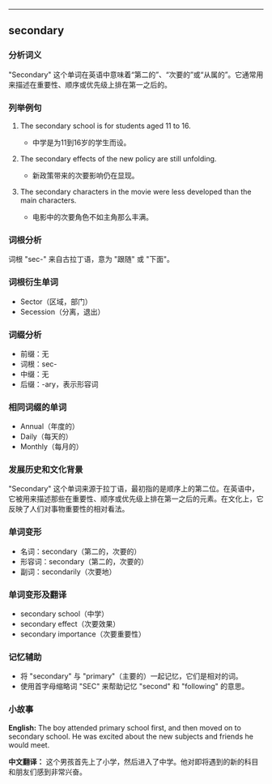 
---------------
## secondary
### 分析词义
"Secondary" 这个单词在英语中意味着“第二的”、“次要的”或“从属的”。它通常用来描述在重要性、顺序或优先级上排在第一之后的。

### 列举例句
1. The secondary school is for students aged 11 to 16.
   - 中学是为11到16岁的学生而设。

2. The secondary effects of the new policy are still unfolding.
   - 新政策带来的次要影响仍在显现。

3. The secondary characters in the movie were less developed than the main characters.
   - 电影中的次要角色不如主角那么丰满。

### 词根分析
词根 "sec-" 来自古拉丁语，意为 "跟随" 或 "下面"。

### 词根衍生单词
- Sector（区域，部门）
- Secession（分离，退出）

### 词缀分析
- 前缀：无
- 词根：sec-
- 中缀：无
- 后缀：-ary，表示形容词

### 相同词缀的单词
- Annual（年度的）
- Daily（每天的）
- Monthly（每月的）

### 发展历史和文化背景
"Secondary" 这个单词来源于拉丁语，最初指的是顺序上的第二位。在英语中，它被用来描述那些在重要性、顺序或优先级上排在第一之后的元素。在文化上，它反映了人们对事物重要性的相对看法。

### 单词变形
- 名词：secondary（第二的，次要的）
- 形容词：secondary（第二的，次要的）
- 副词：secondarily（次要地）

### 单词变形及翻译
- secondary school（中学）
- secondary effect（次要效果）
- secondary importance（次要重要性）

### 记忆辅助
- 将 "secondary" 与 "primary"（主要的）一起记忆，它们是相对的词。
- 使用首字母缩略词 "SEC" 来帮助记忆 "second" 和 "following" 的意思。

### 小故事
**English:**
The boy attended primary school first, and then moved on to secondary school. He was excited about the new subjects and friends he would meet.

**中文翻译：**
这个男孩首先上了小学，然后进入了中学。他对即将遇到的新的科目和朋友们感到非常兴奋。

